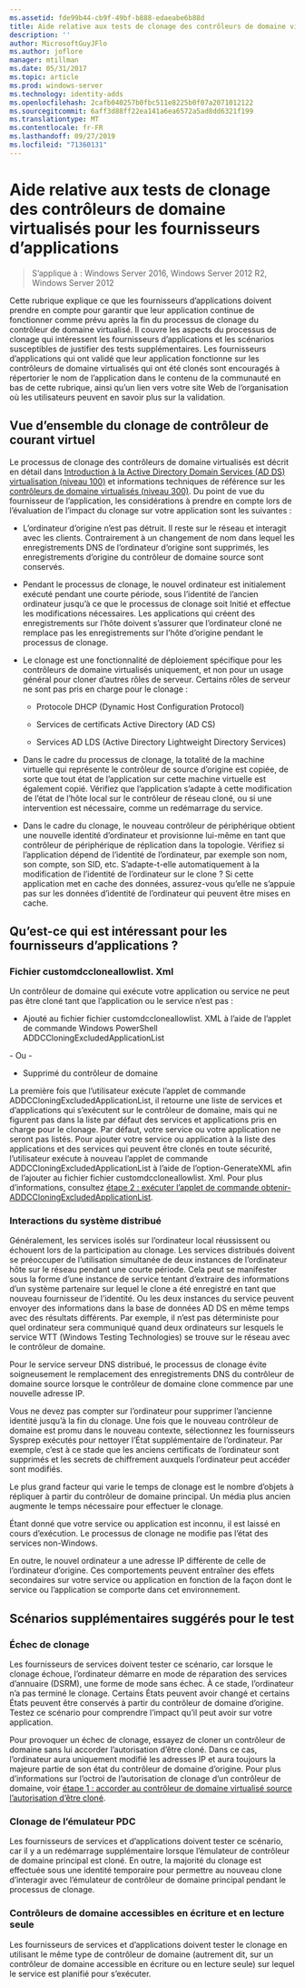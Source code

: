 ```yaml
---
ms.assetid: fde99b44-cb9f-49bf-b888-edaeabe6b88d
title: Aide relative aux tests de clonage des contrôleurs de domaine virtualisés pour les fournisseurs d’applications
description: ''
author: MicrosoftGuyJFlo
ms.author: joflore
manager: mtillman
ms.date: 05/31/2017
ms.topic: article
ms.prod: windows-server
ms.technology: identity-adds
ms.openlocfilehash: 2cafb040257b0fbc511e8225b0f07a2071012122
ms.sourcegitcommit: 6aff3d88ff22ea141a6ea6572a5ad8dd6321f199
ms.translationtype: MT
ms.contentlocale: fr-FR
ms.lasthandoff: 09/27/2019
ms.locfileid: "71360131"
---
```

# <a name="virtualized-domain-controller-cloning-test-guidance-for-application-vendors"></a>Aide relative aux tests de clonage des contrôleurs de domaine virtualisés pour les fournisseurs d’applications

>S’applique à : Windows Server 2016, Windows Server 2012 R2, Windows Server 2012

Cette rubrique explique ce que les fournisseurs d’applications doivent prendre en compte pour garantir que leur application continue de fonctionner comme prévu après la fin du processus de clonage du contrôleur de domaine virtualisé. Il couvre les aspects du processus de clonage qui intéressent les fournisseurs d’applications et les scénarios susceptibles de justifier des tests supplémentaires. Les fournisseurs d’applications qui ont validé que leur application fonctionne sur les contrôleurs de domaine virtualisés qui ont été clonés sont encouragés à répertorier le nom de l’application dans le contenu de la communauté en bas de cette rubrique, ainsi qu’un lien vers votre site Web de l’organisation où les utilisateurs peuvent en savoir plus sur la validation.  
  
## <a name="overview-of-virtualized-dc-cloning"></a>Vue d’ensemble du clonage de contrôleur de courant virtuel  
Le processus de clonage des contrôleurs de domaine virtualisés est décrit en détail dans [Introduction à la Active Directory Domain Services (AD DS) virtualisation (niveau 100)](https://technet.microsoft.com/library/hh831734.aspx) et informations techniques de référence sur les [contrôleurs de domaine virtualisés (niveau 300)](https://technet.microsoft.com/library/jj574214.aspx). Du point de vue du fournisseur de l’application, les considérations à prendre en compte lors de l’évaluation de l’impact du clonage sur votre application sont les suivantes :  
  
-   L’ordinateur d’origine n’est pas détruit. Il reste sur le réseau et interagit avec les clients. Contrairement à un changement de nom dans lequel les enregistrements DNS de l’ordinateur d’origine sont supprimés, les enregistrements d’origine du contrôleur de domaine source sont conservés.  
  
-   Pendant le processus de clonage, le nouvel ordinateur est initialement exécuté pendant une courte période, sous l’identité de l’ancien ordinateur jusqu’à ce que le processus de clonage soit Initié et effectue les modifications nécessaires. Les applications qui créent des enregistrements sur l’hôte doivent s’assurer que l’ordinateur cloné ne remplace pas les enregistrements sur l’hôte d’origine pendant le processus de clonage.  
  
-   Le clonage est une fonctionnalité de déploiement spécifique pour les contrôleurs de domaine virtualisés uniquement, et non pour un usage général pour cloner d’autres rôles de serveur. Certains rôles de serveur ne sont pas pris en charge pour le clonage :  
  
    -   Protocole DHCP (Dynamic Host Configuration Protocol)  
  
    -   Services de certificats Active Directory (AD CS)  
  
    -   Services AD LDS (Active Directory Lightweight Directory Services)  
  
-   Dans le cadre du processus de clonage, la totalité de la machine virtuelle qui représente le contrôleur de source d’origine est copiée, de sorte que tout état de l’application sur cette machine virtuelle est également copié. Vérifiez que l’application s’adapte à cette modification de l’état de l’hôte local sur le contrôleur de réseau cloné, ou si une intervention est nécessaire, comme un redémarrage du service.  
  
-   Dans le cadre du clonage, le nouveau contrôleur de périphérique obtient une nouvelle identité d’ordinateur et provisionne lui-même en tant que contrôleur de périphérique de réplication dans la topologie. Vérifiez si l’application dépend de l’identité de l’ordinateur, par exemple son nom, son compte, son SID, etc. S’adapte-t-elle automatiquement à la modification de l’identité de l’ordinateur sur le clone ? Si cette application met en cache des données, assurez-vous qu’elle ne s’appuie pas sur les données d’identité de l’ordinateur qui peuvent être mises en cache.  
  
## <a name="what-is-interesting-for-application-vendors"></a>Qu’est-ce qui est intéressant pour les fournisseurs d’applications ?  
  
### <a name="customdccloneallowlistxml"></a>Fichier customdccloneallowlist. Xml  
Un contrôleur de domaine qui exécute votre application ou service ne peut pas être cloné tant que l’application ou le service n’est pas :  
  
-   Ajouté au fichier fichier customdccloneallowlist. XML à l’aide de l’applet de commande Windows PowerShell ADDCCloningExcludedApplicationList  
  
\- Ou -  
  
-   Supprimé du contrôleur de domaine  
  
La première fois que l’utilisateur exécute l’applet de commande ADDCCloningExcludedApplicationList, il retourne une liste de services et d’applications qui s’exécutent sur le contrôleur de domaine, mais qui ne figurent pas dans la liste par défaut des services et applications pris en charge pour le clonage. Par défaut, votre service ou votre application ne seront pas listés. Pour ajouter votre service ou application à la liste des applications et des services qui peuvent être clonés en toute sécurité, l’utilisateur exécute à nouveau l’applet de commande ADDCCloningExcludedApplicationList à l’aide de l’option-GenerateXML afin de l’ajouter au fichier fichier customdccloneallowlist. Xml. Pour plus d’informations, consultez [étape 2 : exécuter l’applet de commande obtenir-ADDCCloningExcludedApplicationList](https://technet.microsoft.com/library/hh831734.aspx#bkmk6_run_get_addccloningexcludedapplicationlist_cmdlet).  
  
### <a name="distributed-system-interactions"></a>Interactions du système distribué  
Généralement, les services isolés sur l’ordinateur local réussissent ou échouent lors de la participation au clonage. Les services distribués doivent se préoccuper de l’utilisation simultanée de deux instances de l’ordinateur hôte sur le réseau pendant une courte période. Cela peut se manifester sous la forme d’une instance de service tentant d’extraire des informations d’un système partenaire sur lequel le clone a été enregistré en tant que nouveau fournisseur de l’identité. Ou les deux instances du service peuvent envoyer des informations dans la base de données AD DS en même temps avec des résultats différents. Par exemple, il n’est pas déterministe pour quel ordinateur sera communiqué quand deux ordinateurs sur lesquels le service WTT (Windows Testing Technologies) se trouve sur le réseau avec le contrôleur de domaine.  
  
Pour le service serveur DNS distribué, le processus de clonage évite soigneusement le remplacement des enregistrements DNS du contrôleur de domaine source lorsque le contrôleur de domaine clone commence par une nouvelle adresse IP.  
  
Vous ne devez pas compter sur l’ordinateur pour supprimer l’ancienne identité jusqu’à la fin du clonage. Une fois que le nouveau contrôleur de domaine est promu dans le nouveau contexte, sélectionnez les fournisseurs Sysprep exécutés pour nettoyer l’État supplémentaire de l’ordinateur. Par exemple, c’est à ce stade que les anciens certificats de l’ordinateur sont supprimés et les secrets de chiffrement auxquels l’ordinateur peut accéder sont modifiés.  
  
Le plus grand facteur qui varie le temps de clonage est le nombre d’objets à répliquer à partir du contrôleur de domaine principal. Un média plus ancien augmente le temps nécessaire pour effectuer le clonage.  
  
Étant donné que votre service ou application est inconnu, il est laissé en cours d’exécution. Le processus de clonage ne modifie pas l’état des services non-Windows.  
  
En outre, le nouvel ordinateur a une adresse IP différente de celle de l’ordinateur d’origine. Ces comportements peuvent entraîner des effets secondaires sur votre service ou application en fonction de la façon dont le service ou l’application se comporte dans cet environnement.  
  
## <a name="additional-scenarios-suggested-for-testing"></a>Scénarios supplémentaires suggérés pour le test  
  
### <a name="cloning-failure"></a>Échec de clonage  
Les fournisseurs de services doivent tester ce scénario, car lorsque le clonage échoue, l’ordinateur démarre en mode de réparation des services d’annuaire (DSRM), une forme de mode sans échec. À ce stade, l’ordinateur n’a pas terminé le clonage. Certains États peuvent avoir changé et certains États peuvent être conservés à partir du contrôleur de domaine d’origine. Testez ce scénario pour comprendre l’impact qu’il peut avoir sur votre application.  
  
Pour provoquer un échec de clonage, essayez de cloner un contrôleur de domaine sans lui accorder l’autorisation d’être cloné. Dans ce cas, l’ordinateur aura uniquement modifié les adresses IP et aura toujours la majeure partie de son état du contrôleur de domaine d’origine. Pour plus d’informations sur l’octroi de l’autorisation de clonage d’un contrôleur de domaine, voir [étape 1 : accorder au contrôleur de domaine virtualisé source l’autorisation d’être cloné](https://technet.microsoft.com/library/hh831734.aspx#bkmk4_grant_source).  
  
### <a name="pdc-emulator-cloning"></a>Clonage de l’émulateur PDC  
Les fournisseurs de services et d’applications doivent tester ce scénario, car il y a un redémarrage supplémentaire lorsque l’émulateur de contrôleur de domaine principal est cloné. En outre, la majorité du clonage est effectuée sous une identité temporaire pour permettre au nouveau clone d’interagir avec l’émulateur de contrôleur de domaine principal pendant le processus de clonage.  
  
### <a name="writable-versus-read-only-domain-controllers"></a>Contrôleurs de domaine accessibles en écriture et en lecture seule  
Les fournisseurs de services et d’applications doivent tester le clonage en utilisant le même type de contrôleur de domaine (autrement dit, sur un contrôleur de domaine accessible en écriture ou en lecture seule) sur lequel le service est planifié pour s’exécuter.  
  


